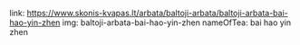link: https://www.skonis-kvapas.lt/arbata/baltoji-arbata/baltoji-arbata-bai-hao-yin-zhen
img: baltoji-arbata-bai-hao-yin-zhen
nameOfTea: bai hao yin zhen